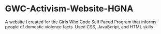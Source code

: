 # GWC-Activism-Website-HGNA
A website I created for the Girls Who Code Self Paced Program that informs people of domestic violence facts. Used CSS, JavaScript, and HTML skills
